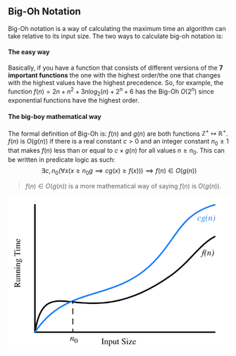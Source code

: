 
## Big-Oh Notation

Big-Oh notation is a way of calculating the maximum time an algorithm can take relative to its input size. The two ways to calculate big-oh notation is:

#### The easy way
Basically, if you have a function that consists of different versions of the **7 important functions** the one with the highest order/the one that changes with the highest values have the highest precedence. So, for example, the function $f(n) = 2n + n^2 + 3nlog_2(n) + 2^n + 6$ has the Big-Oh $O(2^n)$ since exponential functions have the highest order. 


#### The big-boy mathematical way
The formal definition of Big-Oh is:
 $f(n)$ and $g(n)$ are both functions $\mathbb{Z}^+ \mapsto \mathbb{R}^+$. $f(n)$ is $O(g(n))$ if there is a real constant $c > 0$ and an integer constant $n_0 \geq 1$ that makes $f(n)$ less than or equal to $c \times g(n)$ for all values $n \geq n_0$. This can be written in predicate logic as such:
  $$
  \exists c,n_0(\forall x(x \geq n_0 g \implies cg(x) \geq f(x))) \implies f(n) \in O(g(n))
 $$
 > $f(n) \in O(g(n))$ is a more mathematical way of saying $f(n)$ is $O(g(n))$.
 
 ![Big-Oh Graph](/Images/Pastedimage20211112111455.png)